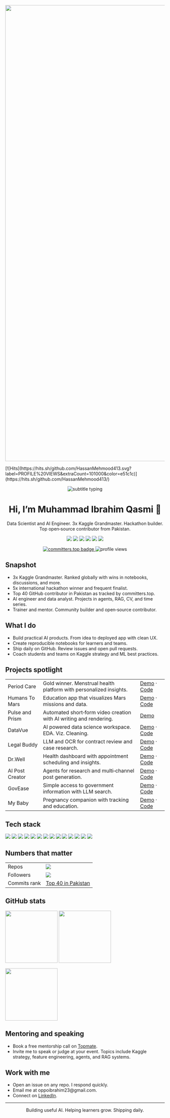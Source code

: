 <p align="center">
  <img
    src="https://capsule-render.vercel.app/api?type=rect&height=120&text=Muhammad%20Ibrahim%20Qasmi&fontSize=44&fontColor=ffffff&color=0:0b1220,100:0ea5e9"
    alt="Muhammad Ibrahim Qasmi header"
    width="1440">
</p>
[![Hits](https://hits.sh/github.com/HassanMehmood413.svg?label=PROFILE%20VIEWS&extraCount=101000&color=e51c1c)](https://hits.sh/github.com/HassanMehmood413/) 
<p align="center">
  <img src="https://readme-typing-svg.demolab.com?font=Inter&weight=600&size=22&pause=900&color=38BDF8&center=true&vCenter=true&width=750&lines=AI+Engineer%2C+Data+Scientist%2C+3x+Kaggle+GM;Building+useful+AI%2C+shipping+daily"
       alt="subtitle typing">
</p>




<h1 align="center">Hi, I’m Muhammad Ibrahim Qasmi 👋</h1>
<p align="center">
  Data Scientist and AI Engineer. 3x Kaggle Grandmaster. Hackathon builder. Top open‑source contributor from Pakistan.
</p>

<p align="center">
  <a href="https://www.linkedin.com/in/ibrahimqasmi313/"><img src="https://img.shields.io/badge/LinkedIn-ibrahimqasmi313-blue?logo=linkedin"></a>
  <a href="mailto:oppoibrahim23@gmail.com"><img src="https://img.shields.io/badge/Email-oppoibrahim23%40gmail.com-red?logo=gmail"></a>
  <a href="https://linktr.ee/ibrahim_qasmi"><img src="https://img.shields.io/badge/Linktree-ibrahim__qasmi-00C853?logo=linktree&logoColor=white"></a>
  <a href="https://topmate.io/ibrahim_qasmi"><img src="https://img.shields.io/badge/Mentoring-Topmate-111111?logo=bookalope"></a>
  <a href="https://lablab.ai/u/@qasmi92"><img src="https://img.shields.io/badge/Hackathons-Lablab.ai-6A1B9A?logo=hackthebox"></a>
  <a href="https://www.sprint.dev/p/muhammadibrahimqasmi"><img src="https://img.shields.io/badge/Portfolio-sprint.dev-0A0A0A?logo=vercel"></a>
</p>

<p align="center">
  <a href="https://committers.top/pakistan#muhammadibrahim313">
    <img src="https://user-badge.committers.top/pakistan/muhammadibrahim313.svg" alt="committers.top badge">
  </a>
  <img src="https://komarev.com/ghpvc/?username=muhammadibrahim313&label=Profile%20views" alt="profile views">
</p>

## Snapshot

<ul>
  <li>3x Kaggle Grandmaster. Ranked globally with wins in notebooks, discussions, and more.</li>
  <li>5x international hackathon winner and frequent finalist.</li>
  <li>Top 40 GitHub contributor in Pakistan as tracked by committers.top.</li>
  <li>AI engineer and data analyst. Projects in agents, RAG, CV, and time series.</li>
  <li>Trainer and mentor. Community builder and open‑source contributor.</li>
</ul>

## What I do

<ul>
  <li>Build practical AI products. From idea to deployed app with clean UX.</li>
  <li>Create reproducible notebooks for learners and teams.</li>
  <li>Ship daily on GitHub. Review issues and open pull requests.</li>
  <li>Coach students and teams on Kaggle strategy and ML best practices.</li>
</ul>

## Projects spotlight

<table>
  <tr>
    <td>Period Care</td>
    <td>Gold winner. Menstrual health platform with personalized insights.</td>
    <td><a href="https://lablab.ai/event/replit-and-cursor-hackathon/b-taji-force/period-care">Demo</a> · <a href="https://github.com/Ahmad-Fakhar/PeriodCare">Code</a></td>
  </tr>
  <tr>
    <td>Humans To Mars</td>
    <td>Education app that visualizes Mars missions and data.</td>
    <td><a href="https://marsapp.streamlit.app/">Demo</a> · <a href="https://github.com/muhammadibrahim313/Humans-to-Mars">Code</a></td>
  </tr>
  <tr>
    <td>Pulse and Prism</td>
    <td>Automated short‑form video creation with AI writing and rendering.</td>
    <td><a href="https://pulse-and-prism.streamlit.app/">Demo</a></td>
  </tr>
  <tr>
    <td>DataVue</td>
    <td>AI powered data science workspace. EDA. Viz. Cleaning.</td>
    <td><a href="https://data-vue.streamlit.app/">Demo</a> · <a href="https://github.com/muhammadibrahim313/DataVue">Code</a></td>
  </tr>
  <tr>
    <td>Legal Buddy</td>
    <td>LLM and OCR for contract review and case research.</td>
    <td><a href="https://legalbuddyo1.streamlit.app/">Demo</a> · <a href="https://github.com/Ahmad-Fakhar/LegalBuddy_o1">Code</a></td>
  </tr>
  <tr>
    <td>Dr.Well</td>
    <td>Health dashboard with appointment scheduling and insights.</td>
    <td><a href="https://drwell.streamlit.app/">Demo</a> · <a href="https://github.com/muhammadibrahim313/dr_well">Code</a></td>
  </tr>
  <tr>
    <td>AI Post Creator</td>
    <td>Agents for research and multi‑channel post generation.</td>
    <td><a href="https://ai-post-creator2-btaji.streamlit.app/">Demo</a> · <a href="https://github.com/muhammadibrahim313/AI-Post-Creator2">Code</a></td>
  </tr>
  <tr>
    <td>GovEase</td>
    <td>Simple access to government information with LLM search.</td>
    <td><a href="https://llamaimpact-32-gjlgkbvyt5hsgjnay5yawz.streamlit.app/">Demo</a> · <a href="https://github.com/muhammadibrahim313/Llama_impact-3.2">Code</a></td>
  </tr>
  <tr>
    <td>My Baby</td>
    <td>Pregnancy companion with tracking and education.</td>
    <td><a href="https://mybaby.streamlit.app/">Demo</a> · <a href="https://github.com/muhammadibrahim313/My_Baby">Code</a></td>
  </tr>
</table>

## Tech stack

<p>
  <img src="https://img.shields.io/badge/Python-3776AB?logo=python&logoColor=white"> 
  <img src="https://img.shields.io/badge/SQL-316192?logo=postgresql&logoColor=white"> 
  <img src="https://img.shields.io/badge/Pandas-150458?logo=pandas&logoColor=white">
  <img src="https://img.shields.io/badge/NumPy-013243?logo=numpy&logoColor=white">
  <img src="https://img.shields.io/badge/Scikit--learn-F7931E?logo=scikitlearn&logoColor=white">
  <img src="https://img.shields.io/badge/LightGBM-4B8BBE">
  <img src="https://img.shields.io/badge/CatBoost-FF6F00">
  <img src="https://img.shields.io/badge/Plotly-3F4F75?logo=plotly&logoColor=white">
  <img src="https://img.shields.io/badge/Streamlit-FF4B4B?logo=streamlit&logoColor=white">
  <img src="https://img.shields.io/badge/FastAPI-009688?logo=fastapi&logoColor=white">
  <img src="https://img.shields.io/badge/OpenCV-5C3EE8?logo=opencv&logoColor=white">
  <img src="https://img.shields.io/badge/FAISS-1A73E8">
  <img src="https://img.shields.io/badge/RAG-0A0A0A">
  <img src="https://img.shields.io/badge/Agents-111111">
</p>

## Numbers that matter

<table>
  <tr>
    <td>Repos</td><td><img src="https://img.shields.io/badge/dynamic/json?url=https://api.githubstat.us/api/users/muhammadibrahim313&label=Public&query=%24.public_repos"></td>
  </tr>
  <tr>
    <td>Followers</td><td><img src="https://img.shields.io/github/followers/muhammadibrahim313?label=GitHub%20followers&style=social"></td>
  </tr>
  <tr>
    <td>Commits rank</td><td><a href="https://committers.top/pakistan#muhammadibrahim313">Top 40 in Pakistan</a></td>
  </tr>
</table>

## GitHub stats

<p>
  <img src="https://github-readme-stats.vercel.app/api?username=muhammadibrahim313&show_icons=true" height="165">
  <img src="https://github-readme-stats.vercel.app/api/top-langs/?username=muhammadibrahim313&layout=compact" height="165">
</p>
<p>
  <img src="https://github-readme-streak-stats.herokuapp.com?user=muhammadibrahim313" height="165">
</p>

## Mentoring and speaking

<ul>
  <li>Book a free mentorship call on <a href="https://topmate.io/ibrahim_qasmi">Topmate</a>.</li>
  <li>Invite me to speak or judge at your event. Topics include Kaggle strategy, feature engineering, agents, and RAG systems.</li>
</ul>

## Work with me

<ul>
  <li>Open an issue on any repo. I respond quickly.</li>
  <li>Email me at oppoibrahim23@gmail.com.</li>
  <li>Connect on <a href="https://www.linkedin.com/in/ibrahimqasmi313/">LinkedIn</a>.</li>
</ul>

---

<p align="center">
  Building useful AI. Helping learners grow. Shipping daily.
</p>
